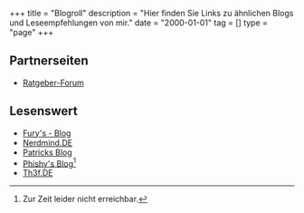 +++
title       = "Blogroll"
description = "Hier finden Sie Links zu ähnlichen Blogs und Leseempfehlungen von mir."
date        = "2000-01-01"
tag         = []
type        = "page"
+++

## Partnerseiten
* [Ratgeber-Forum](https://ratgeber---forum.de)

## Lesenswert
* [Fury's - Blog](https://0fury.de)
* [Nerdmind.DE](https://nerdmind.de)
* [Patricks Blog](https://patrick246.de)
* [Phishy's Blog](http://blog.phishy.de)[^1]
* [Th3f.DE](https://th3f.de)

[^1]: Zur Zeit leider nicht erreichbar.
